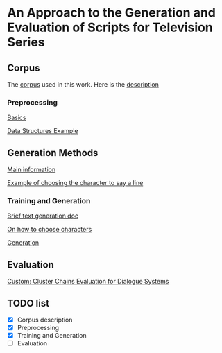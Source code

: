 # An Approach to the Generation and Evaluation of Scripts for Television Series
## Corpus
The [corpus](https://github.com/fangj/friends) used in this work.
Here is the [description](https://github.com/DimaT1/tv-series-scripts-generator/blob/master/corpus_preprocessing/corpus_description.md)
### Preprocessing
[Basics](https://github.com/DimaT1/tv-series-scripts-generator/blob/master/corpus_preprocessing/preprocessing.md)

[Data Structures Example](https://github.com/DimaT1/tv-series-scripts-generator/blob/master/corpus_preprocessing/datastructures_sample.ipynb)
## Generation Methods
[Main information](https://github.com/DimaT1/tv-series-scripts-generator/blob/master/text_generation/text_generation.md)

[Example of choosing the character to say a line](https://github.com/DimaT1/tv-series-scripts-generator/blob/master/text_generation/character_choice_sample.ipynb)
### Training and Generation
[Brief text generation doc](https://github.com/DimaT1/tv-series-scripts-generator/blob/master/text_generation/text_generation.md)

[On how to choose characters](https://github.com/DimaT1/tv-series-scripts-generator/blob/master/text_generation/character_choice_sample.ipynb)

[Generation](https://github.com/DimaT1/tv-series-scripts-generator/blob/master/text_generation/text-generation.ipynb)

## Evaluation

[Custom: Cluster Chains Evaluation for Dialogue Systems](https://github.com/DimaT1/tv-series-scripts-generator/blob/master/text_generation/text-generation.ipynb)

## TODO list
 - [X] Corpus description
 - [X] Preprocessing
 - [X] Training and Generation
 - [ ] Evaluation
